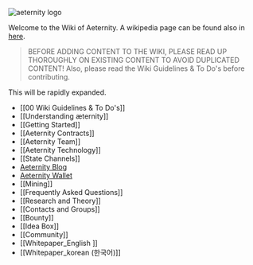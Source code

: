 ![aeternity logo](http://www.coinagenda.com/assets/img/sponsor/aeternity.jpg)

Welcome to the Wiki of Aeternity.
A wikipedia page can be found also in [here](https://en.wikipedia.org/wiki/AEternity).

> BEFORE ADDING CONTENT TO THE WIKI, PLEASE READ UP THOROUGHLY ON EXISTING CONTENT TO AVOID DUPLICATED CONTENT! Also, please read the Wiki Guidelines & To Do's before contributing.

This will be rapidly expanded.

* [[00 Wiki Guidelines & To Do's]]
* [[Understanding æternity]]
* [[Getting Started]]
* [[Aeternity Contracts]]
* [[Aeternity Team]]
* [[Aeternity Technology]]
* [[State Channels]]
* [Aeternity Blog](https://blog.aeternity.com/)
* [Aeternity Wallet](https://wallet.aeternity.com/)
* [[Mining]]
* [[Frequently Asked Questions]]
* [[Research and Theory]]
* [[Contacts and Groups]]
* [[Bounty]]
* [[Idea Box]]
* [[Community]]
* [[Whitepaper_English ]]
* [[Whitepaper_korean (한국어)]]

